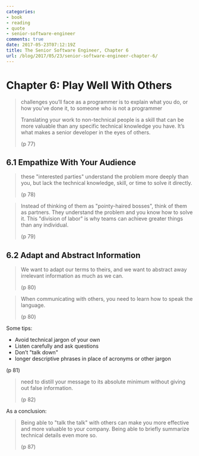 ```yaml
---
categories:
- book
- reading
- quote
- senior-software-engineer
comments: true
date: 2017-05-23T07:12:19Z
title: The Senior Software Engineer, Chapter 6
url: /blog/2017/05/23/senior-software-engineer-chapter-6/
---
```


# Chapter 6: Play Well With Others

> challenges you’ll face as a programmer is to explain what you do,
> or how you’ve done it, to someone who is not a programmer
> 
> Translating your work to non-technical people is a skill that 
> can be more valuable than any specific technical knowledge you have.
> It’s what makes a senior developer in the eyes of others.
>
> (p 77)

## 6.1 Empathize With Your Audience

> these "interested parties" understand the problem more deeply than
> you, but lack the technical knowledge, skill, or time to solve it directly.
>
> (p 78)

> Instead of thinking of them as "pointy-haired bosses", think of 
> them as partners. They understand the problem and you know how 
> to solve it. This "division of labor" is why teams can achieve 
> greater things than any individual.
>
> (p 79)

## 6.2 Adapt and Abstract Information

> We want to adapt our terms to theirs, and we want to abstract 
> away irrelevant information as much as we can.
>
> (p 80)

> When communicating with others, you need to learn how to speak
> the language.
> 
> (p 80)

Some tips:

  * Avoid technical jargon of your own
  * Listen carefully and ask questions
  * Don’t "talk down"
  * longer descriptive phrases in place of acronyms or other jargon

(p 81)

> need to distill your message to its absolute minimum without giving out
> false information.
>
> (p 82)

As a conclusion:

> Being able to "talk the talk" with others can make you more effective 
> and more valuable to your company. Being able to briefly summarize 
> technical details even more so.
> 
> (p 87)


